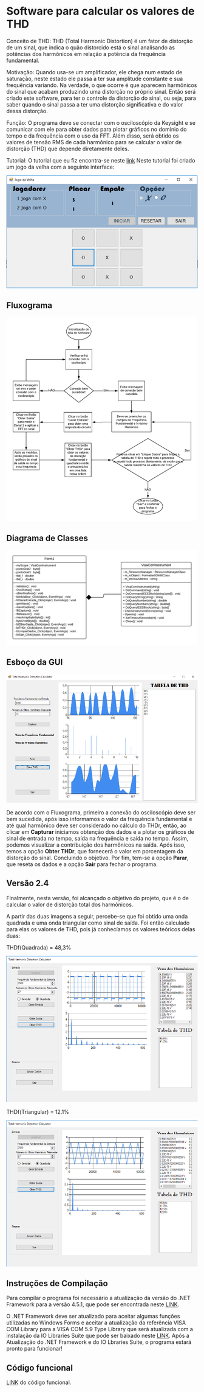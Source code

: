 # Software para calcular os valores de THD

Conceito de THD:
THD (Total Harmonic Distortion) é um fator de distorção de um sinal, que indica o quão distorcido está o sinal analisando as potências dos harmônicos em relação a potência da frequência fundamental.

Motivação:
Quando usa-se um amplificador, ele chega num estado de saturação, neste estado ele passa a ter sua amplitude constante e sua frequência variando. Na verdade, o que ocorre é que aparecem harmônicos do sinal que acabam produzindo uma distorção no próprio sinal. Então será criado este software, para ter o controle da distorção do sinal, ou seja, para saber quando o sinal passa a ter uma distorção significativa e do valor dessa distorção.

Função:
O programa deve se conectar com o osciloscópio da Keysight e se comunicar com ele para obter dados para plotar gráficos no domínio do tempo e da frequência com o uso da FFT. Além disso, será obtido os valores de tensão RMS de cada harmônico para se calcular o valor de distorção (THD) que depende diretamente deles.

Tutorial:
O tutorial que eu fiz encontra-se neste [link](https://www.youtube.com/watch?v=2pL2GOASWww&t=9s)
Neste tutorial foi criado um jogo da velha com a seguinte interface:

![](https://github.com/ProgramacaoEE2018/brasil_harmonicos/blob/master/Imagens/Interface_tutorial_JV.PNG)

## Fluxograma
![](https://github.com/ProgramacaoEE2018/brasil_harmonicos/blob/master/Imagens/Fluxograma%20do%20Software%20do%20THD.png)

## Diagrama de Classes
![](https://github.com/ProgramacaoEE2018/brasil_harmonicos/blob/master/Imagens/Diagrama%20de%20classes%20e%20relacionamentos.png)

## Esboço da GUI

![](https://github.com/ProgramacaoEE2018/brasil_harmonicos/blob/master/Imagens/Esboco.PNG)

De acordo com o Fluxograma, primeiro a conexão do osciloscópio deve ser bem sucedida, após isso informamos o valor da frequência fundamental e até qual harmônico deve ser considerado no cálculo do THDr, então, ao clicar em **Capturar** iniciamos obtenção dos dados e a plotar os gráficos de sinal de entrada no tempo, saída na frequência e saída no tempo. Assim, podemos visualizar a contribuição dos harmônicos na saída.
Após isso, temos a opção **Obter THDr**, que fornecerá o valor em porcentagem da distorção do sinal. Concluindo o objetivo.
Por fim, tem-se a opção **Parar**, que reseta os dados e a opção **Sair** para fechar o programa.

## Versão 2.4

Finalmente, nesta versão, foi alcançado o objetivo do projeto, que é o de calcular o valor de distorção total dos harmônicos. 

A partir das duas imagens a seguir, percebe-se que foi obtido uma onda quadrada e uma onda triangular como sinal de saída. Foi então calculado para elas os valores de THD, pois já conhecíamos os valores teóricos delas duas: 

THDf(Quadrada) = 48,3%

![](https://github.com/ProgramacaoEE2018/brasil_harmonicos/blob/master/Imagens/ResultadoFinal5.1.PNG)

THDf(Triangular) = 12.1%

![](https://github.com/ProgramacaoEE2018/brasil_harmonicos/blob/master/Imagens/ResultadoFinal6.1.PNG)

## Instruções de Compilação

Para compilar o programa foi necessário a atualização da versão do .NET Framework para a versão 4.5.1, que pode ser encontrada neste [LINK](https://www.microsoft.com/pt-br/download/details.aspx?id=30653).

O .NET Framework deve ser atualizado para aceitar algumas funções utilizadas no Windows Forms e aceitar a atualização da referência VISA COM Library para a VISA COM 5.9 Type Library que será atualizada com a instalação da IO Libraries Suite que pode ser baixado neste [LINK](http://www.keysight.com/find/iolib).
Após a Atualização do .NET Framework e do IO Lbraries Suite, o programa estará pronto para funcionar!

## Código funcional
[LINK](https://github.com/ProgramacaoEE2018/brasil_harmonicos/blob/master/THD_App%204k%20X%20Series/THD_App/Form1.cs) do código funcional.
